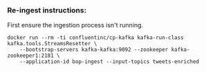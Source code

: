 ### Re-ingest instructions:

First ensure the ingestion process isn't running.

    docker run --rm -ti confluentinc/cp-kafka kafka-run-class kafka.tools.StreamsResetter \
        --bootstrap-servers kafka-kafka:9092 --zookeeper kafka-zookeeper1:2181 \
        --application-id bop-ingest --input-topics tweets-enriched